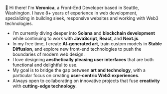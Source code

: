 👋 Hi there! I'm **Veronica**, a Front-End Developer based in Seattle, Washington. I have 8+ years of experience in web development, specializing in building sleek, responsive websites and working with Web3 technologies.

- I’m currently diving deeper into **Solana** and **blockchain development** while continuing to work with **JavaScript**, **React**, and **Next.js**.
- In my free time, I create **AI-generated art**, train custom models in **Stable Diffusion**, and explore new front-end technologies to push the boundaries of modern web design.
- I love designing **aesthetically pleasing user interfaces** that are both functional and delightful to use.
- My goal is to bridge the gap between **art and technology**, with a particular focus on creating **user-centric Web3 experiences**.
- Always open to collaborating on innovative projects that fuse **creativity** with **cutting-edge technology**.

<!--
**veronzHub/veronzHub** is a ✨ _special_ ✨ repository because its `README.md` (this file) appears on your GitHub profile.

Here are some ideas to get you started:

- 🔭 I’m currently working on ...
- 🌱 I’m currently learning ...
- 👯 I’m looking to collaborate on ...
- 🤔 I’m looking for help with ...
- 💬 Ask me about ...
- 📫 How to reach me: ...
- 😄 Pronouns: ...
- ⚡ Fun fact: ...
-->
